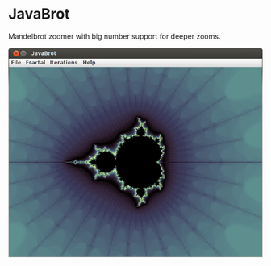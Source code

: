JavaBrot
========

Mandelbrot zoomer with big number support for deeper zooms.

![Screenshot](/screenshots/main_screenshot.png "Screenshot")

